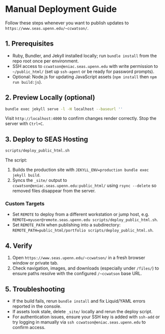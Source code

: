 # Manual Deployment Guide

Follow these steps whenever you want to publish updates to `https://www.seas.upenn.edu/~ccwatson/`.

## 1. Prerequisites
- Ruby, Bundler, and Jekyll installed locally; run `bundle install` from the repo root once per environment.
- SSH access to `ccwatson@eniac.seas.upenn.edu` with write permission to `~/public_html/` (set up `ssh-agent` or be ready for password prompts).
- Optional: Node.js for updating JavaScript assets (`npm install` then `npm run build:js`).

## 2. Preview Locally (optional)
```bash
bundle exec jekyll serve -l -H localhost --baseurl ''
```
Visit `http://localhost:4000` to confirm changes render correctly. Stop the server with `Ctrl+C`.

## 3. Deploy to SEAS Hosting
```bash
scripts/deploy_public_html.sh
```
The script:
1. Builds the production site with `JEKYLL_ENV=production bundle exec jekyll build`.
2. Syncs the `_site/` output to `ccwatson@eniac.seas.upenn.edu:public_html/` using `rsync --delete` so removed files disappear from the server.

### Custom Targets
- Set `REMOTE` to deploy from a different workstation or jump host, e.g. `REMOTE=myuser@remote.seas.upenn.edu scripts/deploy_public_html.sh`.
- Set `REMOTE_PATH` when publishing into a subdirectory: `REMOTE_PATH=public_html/portfolio scripts/deploy_public_html.sh`.

## 4. Verify
1. Open `https://www.seas.upenn.edu/~ccwatson/` in a fresh browser window or private tab.
2. Check navigation, images, and downloads (especially under `/files/`) to ensure paths resolve with the configured `/~ccwatson` base URL.

## 5. Troubleshooting
- If the build fails, rerun `bundle install` and fix Liquid/YAML errors reported in the console.
- If assets look stale, delete `_site/` locally and rerun the deploy script.
- For authentication issues, ensure your SSH key is added with `ssh-add` or try logging in manually via `ssh ccwatson@eniac.seas.upenn.edu` to confirm access.
